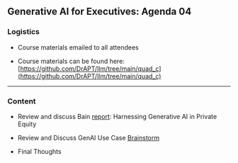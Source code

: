 ## Generative AI for Executives: Agenda 04


### Logistics

- Course materials emailed to all attendees

- Course materials can be found here:  
  [https://github.com/DrAPT/llm/tree/main/quad_c](https://github.com/DrAPT/llm/tree/main/quad_c)


---

### Content

- Review and discuss Bain [report](https://www.bain.com/insights/harnessing-generative-ai-global-private-equity-report-2024/): Harnessing Generative AI in Private Equity  
  

- Review and Discuss GenAI Use Case [Brainstorm](https://docs.google.com/spreadsheets/d/1OHFmFkT3llgACUxgzkghy8QZ3NIuxVx9/edit?gid=1787498065#gid=1787498065)

- Final Thoughts

